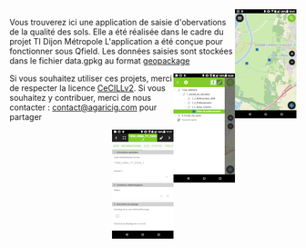 <img alt="carte" align="right" src="screenshots/carte.png" height="192"/>

Vous trouverez ici une application de saisie d'obervations de la qualité des sols.
Elle a été réalisée dans le cadre du projet TI Dijon Métropole
L'application a été conçue pour fonctionner sous Qfield.
Les données saisies sont stockées dans le fichier data.gpkg au format [geopackage](https://www.geopackage.org/)

<img align="right" src="screenshots/selecteur.png" height="192"/>

Si vous souhaitez utiliser ces projets, merci de respecter la licence [CeCILLv2](https://cecill.info/licences.fr.html). Si vous souhaitez y contribuer, merci de nous contacter : contact@agaricig.com pour partager

<img align="right" src="screenshots/saisie.png" height="192"/>

